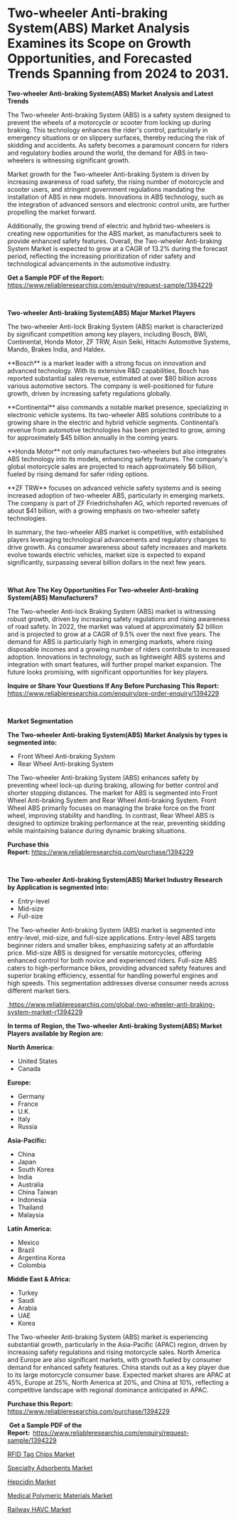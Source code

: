 <p><h1>Two-wheeler Anti-braking System(ABS) Market Analysis Examines its Scope on Growth Opportunities, and Forecasted Trends Spanning from 2024 to 2031.</h1></p><p><strong>Two-wheeler Anti-braking System(ABS) Market Analysis and Latest Trends</strong></p>
<p><p>The Two-wheeler Anti-braking System (ABS) is a safety system designed to prevent the wheels of a motorcycle or scooter from locking up during braking. This technology enhances the rider's control, particularly in emergency situations or on slippery surfaces, thereby reducing the risk of skidding and accidents. As safety becomes a paramount concern for riders and regulatory bodies around the world, the demand for ABS in two-wheelers is witnessing significant growth.</p><p>Market growth for the Two-wheeler Anti-braking System is driven by increasing awareness of road safety, the rising number of motorcycle and scooter users, and stringent government regulations mandating the installation of ABS in new models. Innovations in ABS technology, such as the integration of advanced sensors and electronic control units, are further propelling the market forward. </p><p>Additionally, the growing trend of electric and hybrid two-wheelers is creating new opportunities for the ABS market, as manufacturers seek to provide enhanced safety features. Overall, the Two-wheeler Anti-braking System Market is expected to grow at a CAGR of 13.2% during the forecast period, reflecting the increasing prioritization of rider safety and technological advancements in the automotive industry.</p></p>
<p><strong>Get a Sample PDF of the Report:&nbsp;</strong> <a href="https://www.reliableresearchiq.com/enquiry/request-sample/1394229">https://www.reliableresearchiq.com/enquiry/request-sample/1394229</a></p>
<p>&nbsp;</p>
<p><strong>Two-wheeler Anti-braking System(ABS) Major Market Players</strong></p>
<p><p>The two-wheeler Anti-lock Braking System (ABS) market is characterized by significant competition among key players, including Bosch, BWI, Continental, Honda Motor, ZF TRW, Aisin Seiki, Hitachi Automotive Systems, Mando, Brakes India, and Haldex. </p><p>**Bosch** is a market leader with a strong focus on innovation and advanced technology. With its extensive R&D capabilities, Bosch has reported substantial sales revenue, estimated at over $80 billion across various automotive sectors. The company is well-positioned for future growth, driven by increasing safety regulations globally.</p><p>**Continental** also commands a notable market presence, specializing in electronic vehicle systems. Its two-wheeler ABS solutions contribute to a growing share in the electric and hybrid vehicle segments. Continental’s revenue from automotive technologies has been projected to grow, aiming for approximately $45 billion annually in the coming years.</p><p>**Honda Motor** not only manufactures two-wheelers but also integrates ABS technology into its models, enhancing safety features. The company's global motorcycle sales are projected to reach approximately $6 billion, fueled by rising demand for safer riding options.</p><p>**ZF TRW** focuses on advanced vehicle safety systems and is seeing increased adoption of two-wheeler ABS, particularly in emerging markets. The company is part of ZF Friedrichshafen AG, which reported revenues of about $41 billion, with a growing emphasis on two-wheeler safety technologies.</p><p>In summary, the two-wheeler ABS market is competitive, with established players leveraging technological advancements and regulatory changes to drive growth. As consumer awareness about safety increases and markets evolve towards electric vehicles, market size is expected to expand significantly, surpassing several billion dollars in the next few years.</p></p>
<p>&nbsp;</p>
<p><strong>What Are The Key Opportunities For Two-wheeler Anti-braking System(ABS) Manufacturers?</strong></p>
<p><p>The Two-wheeler Anti-lock Braking System (ABS) market is witnessing robust growth, driven by increasing safety regulations and rising awareness of road safety. In 2022, the market was valued at approximately $2 billion and is projected to grow at a CAGR of 9.5% over the next five years. The demand for ABS is particularly high in emerging markets, where rising disposable incomes and a growing number of riders contribute to increased adoption. Innovations in technology, such as lightweight ABS systems and integration with smart features, will further propel market expansion. The future looks promising, with significant opportunities for key players.</p></p>
<p><strong>Inquire or Share Your Questions If Any Before Purchasing This Report:</strong> <a href="https://www.reliableresearchiq.com/enquiry/pre-order-enquiry/1394229">https://www.reliableresearchiq.com/enquiry/pre-order-enquiry/1394229</a></p>
<p>&nbsp;</p>
<p><strong>Market Segmentation</strong></p>
<p><strong>The Two-wheeler Anti-braking System(ABS) Market Analysis by types is segmented into:</strong></p>
<p><ul><li>Front Wheel Anti-braking System</li><li>Rear Wheel Anti-braking System</li></ul></p>
<p><p>The Two-wheeler Anti-braking System (ABS) enhances safety by preventing wheel lock-up during braking, allowing for better control and shorter stopping distances. The market for ABS is segmented into Front Wheel Anti-braking System and Rear Wheel Anti-braking System. Front Wheel ABS primarily focuses on managing the brake force on the front wheel, improving stability and handling. In contrast, Rear Wheel ABS is designed to optimize braking performance at the rear, preventing skidding while maintaining balance during dynamic braking situations.</p></p>
<p><strong>Purchase this Report:&nbsp;</strong><a href="https://www.reliableresearchiq.com/purchase/1394229">https://www.reliableresearchiq.com/purchase/1394229</a></p>
<p>&nbsp;</p>
<p><strong>The Two-wheeler Anti-braking System(ABS) Market Industry Research by Application is segmented into:</strong></p>
<p><ul><li>Entry-level</li><li>Mid-size</li><li>Full-size</li></ul></p>
<p><p>The Two-wheeler Anti-braking System (ABS) market is segmented into entry-level, mid-size, and full-size applications. Entry-level ABS targets beginner riders and smaller bikes, emphasizing safety at an affordable price. Mid-size ABS is designed for versatile motorcycles, offering enhanced control for both novice and experienced riders. Full-size ABS caters to high-performance bikes, providing advanced safety features and superior braking efficiency, essential for handling powerful engines and high speeds. This segmentation addresses diverse consumer needs across different market tiers.</p></p>
<p><a href="https://www.reliableresearchiq.com/global-two-wheeler-anti-braking-system-market-r1394229">&nbsp;https://www.reliableresearchiq.com/global-two-wheeler-anti-braking-system-market-r1394229</a></p>
<p><strong>In terms of Region, the Two-wheeler Anti-braking System(ABS) Market Players available by Region are:</strong></p>
<p>
    <p> <strong> North America: </strong>
        <ul>
            <li>United States</li>
            <li>Canada</li>
        </ul>
        </p> 
    <p> <strong> Europe: </strong>
        <ul>
            <li>Germany</li>
            <li>France</li>
            <li>U.K.</li>
            <li>Italy</li>
            <li>Russia</li>
        </ul>
        </p> 
    <p> <strong> Asia-Pacific: </strong>
        <ul>
            <li>China</li>
            <li>Japan</li>
            <li>South Korea</li>
            <li>India</li>
            <li>Australia</li>
            <li>China Taiwan</li>
            <li>Indonesia</li>
            <li>Thailand</li>
            <li>Malaysia</li>
        </ul>
        </p> 
    <p> <strong> Latin America: </strong>
        <ul>
            <li>Mexico</li>
            <li>Brazil</li>
            <li>Argentina Korea</li>
            <li>Colombia</li>
        </ul>
        </p> 
    <p> <strong> Middle East & Africa: </strong>
        <ul>
            <li>Turkey</li>
            <li>Saudi</li>
            <li>Arabia</li>
            <li>UAE</li>
            <li>Korea</li>
        </ul>
    </p>
    </p>
<p><p>The Two-wheeler Anti-braking System (ABS) market is experiencing substantial growth, particularly in the Asia-Pacific (APAC) region, driven by increasing safety regulations and rising motorcycle sales. North America and Europe are also significant markets, with growth fueled by consumer demand for enhanced safety features. China stands out as a key player due to its large motorcycle consumer base. Expected market shares are APAC at 45%, Europe at 25%, North America at 20%, and China at 10%, reflecting a competitive landscape with regional dominance anticipated in APAC.</p></p>
<p><strong>Purchase this Report: </strong><a href="https://www.reliableresearchiq.com/purchase/1394229">https://www.reliableresearchiq.com/purchase/1394229</a></p>
<p>&nbsp;<strong>Get a Sample PDF of the Report:&nbsp;&nbsp;</strong><a href="https://www.reliableresearchiq.com/enquiry/request-sample/1394229">https://www.reliableresearchiq.com/enquiry/request-sample/1394229</a></p>
<p><strong></strong></p>
<p><p><a href="https://github.com/LacThu1/Market-Research-Report-List-1/blob/main/rfid-tag-chips-market.md">RFID Tag Chips Market</a></p><p><a href="https://issuu.com/reportprime-2/docs/specialty-adsorbents-market-size-20_3ac1596a98c6a0">Specialty Adsorbents Market</a></p><p><a href="https://www.linkedin.com/pulse/hepcidin-market-investigation-industry-evolution-forecast-till-70lue?trackingId=kMTzE3BsQRaLDmqn%2FctuWw%3D%3D">Hepcidin Market</a></p><p><a href="https://issuu.com/reportprime-2/docs/medical-polymeric-materials-market-_50ccc06bc1ff3d">Medical Polymeric Materials Market</a></p><p><a href="https://github.com/DianaWilson796/Market-Research-Report-List-1/blob/main/railway-havc-market.md">Railway HAVC Market</a></p></p>